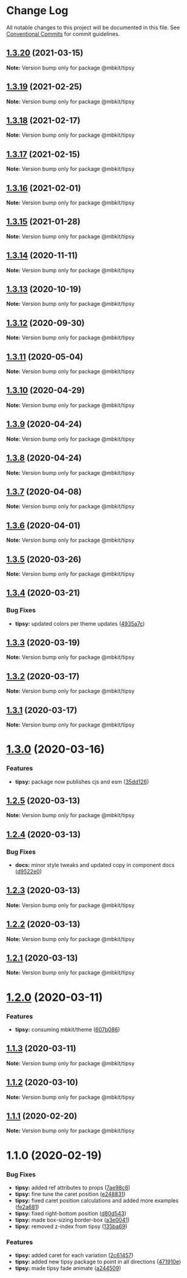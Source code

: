 # Change Log

All notable changes to this project will be documented in this file.
See [Conventional Commits](https://conventionalcommits.org) for commit guidelines.

## [1.3.20](https://github.com/mindbody/mbkit/compare/@mbkit/tipsy@1.3.19...@mbkit/tipsy@1.3.20) (2021-03-15)

**Note:** Version bump only for package @mbkit/tipsy





## [1.3.19](https://github.com/mindbody/mbkit/compare/@mbkit/tipsy@1.3.18...@mbkit/tipsy@1.3.19) (2021-02-25)

**Note:** Version bump only for package @mbkit/tipsy





## [1.3.18](https://github.com/mindbody/mbkit/compare/@mbkit/tipsy@1.3.17...@mbkit/tipsy@1.3.18) (2021-02-17)

**Note:** Version bump only for package @mbkit/tipsy





## [1.3.17](https://github.com/mindbody/mbkit/compare/@mbkit/tipsy@1.3.16...@mbkit/tipsy@1.3.17) (2021-02-15)

**Note:** Version bump only for package @mbkit/tipsy





## [1.3.16](https://github.com/mindbody/mbkit/compare/@mbkit/tipsy@1.3.14...@mbkit/tipsy@1.3.16) (2021-02-01)

**Note:** Version bump only for package @mbkit/tipsy





## [1.3.15](https://github.com/mindbody/mbkit/compare/@mbkit/tipsy@1.3.14...@mbkit/tipsy@1.3.15) (2021-01-28)

**Note:** Version bump only for package @mbkit/tipsy





## [1.3.14](https://github.com/mindbody/mbkit/compare/@mbkit/tipsy@1.3.13...@mbkit/tipsy@1.3.14) (2020-11-11)

**Note:** Version bump only for package @mbkit/tipsy





## [1.3.13](https://github.com/mindbody/mbkit/compare/@mbkit/tipsy@1.3.13...@mbkit/tipsy@1.3.13) (2020-10-19)

**Note:** Version bump only for package @mbkit/tipsy





## [1.3.12](https://github.com/mindbody/mbkit/compare/@mbkit/tipsy@1.3.11...@mbkit/tipsy@1.3.12) (2020-09-30)

**Note:** Version bump only for package @mbkit/tipsy





## [1.3.11](https://github.com/mindbody/design-system/compare/@mbkit/tipsy@1.3.10...@mbkit/tipsy@1.3.11) (2020-05-04)

**Note:** Version bump only for package @mbkit/tipsy





## [1.3.10](https://github.com/mindbody/design-system/compare/@mbkit/tipsy@1.3.9...@mbkit/tipsy@1.3.10) (2020-04-29)

**Note:** Version bump only for package @mbkit/tipsy





## [1.3.9](https://github.com/mindbody/design-system/compare/@mbkit/tipsy@1.3.7...@mbkit/tipsy@1.3.9) (2020-04-24)

**Note:** Version bump only for package @mbkit/tipsy





## [1.3.8](https://github.com/mindbody/design-system/compare/@mbkit/tipsy@1.3.7...@mbkit/tipsy@1.3.8) (2020-04-24)

**Note:** Version bump only for package @mbkit/tipsy





## [1.3.7](https://github.com/mindbody/mbkit/compare/@mbkit/tipsy@1.3.6...@mbkit/tipsy@1.3.7) (2020-04-08)

**Note:** Version bump only for package @mbkit/tipsy





## [1.3.6](https://github.com/mindbody/design-system/compare/@mbkit/tipsy@1.3.5...@mbkit/tipsy@1.3.6) (2020-04-01)

**Note:** Version bump only for package @mbkit/tipsy





## [1.3.5](https://github.com/mindbody/design-system/compare/@mbkit/tipsy@1.3.4...@mbkit/tipsy@1.3.5) (2020-03-26)

**Note:** Version bump only for package @mbkit/tipsy





## [1.3.4](https://github.com/mindbody/design-system/compare/@mbkit/tipsy@1.3.3...@mbkit/tipsy@1.3.4) (2020-03-21)


### Bug Fixes

* **tipsy:** updated colors per theme updates ([4935a7c](https://github.com/mindbody/design-system/commit/4935a7c8ef8e1e98f6f4aaaf7ca7fdd3bbdc52de))





## [1.3.3](https://github.com/mindbody/design-system/compare/@mbkit/tipsy@1.3.2...@mbkit/tipsy@1.3.3) (2020-03-19)

**Note:** Version bump only for package @mbkit/tipsy





## [1.3.2](https://github.com/mindbody/mbkit/compare/@mbkit/tipsy@1.3.1...@mbkit/tipsy@1.3.2) (2020-03-17)

**Note:** Version bump only for package @mbkit/tipsy





## [1.3.1](https://github.com/mindbody/design-system/compare/@mbkit/tipsy@1.3.0...@mbkit/tipsy@1.3.1) (2020-03-17)

**Note:** Version bump only for package @mbkit/tipsy





# [1.3.0](https://github.com/mindbody/design-system/compare/@mbkit/tipsy@1.2.5...@mbkit/tipsy@1.3.0) (2020-03-16)


### Features

* **tipsy:** package now publishes cjs and esm ([35dd126](https://github.com/mindbody/design-system/commit/35dd1262ad218fcf8e72c0467aff8e1923230517))





## [1.2.5](https://github.com/mindbody/design-system/compare/@mbkit/tipsy@1.2.4...@mbkit/tipsy@1.2.5) (2020-03-13)

**Note:** Version bump only for package @mbkit/tipsy





## [1.2.4](https://github.com/mindbody/design-system/compare/@mbkit/tipsy@1.2.3...@mbkit/tipsy@1.2.4) (2020-03-13)


### Bug Fixes

* **docs:** minor style tweaks and updated copy in component docs ([d9522e0](https://github.com/mindbody/design-system/commit/d9522e0f1470800e3103793208e24a84739a5888))





## [1.2.3](https://github.com/mindbody/design-system/compare/@mbkit/tipsy@1.2.2...@mbkit/tipsy@1.2.3) (2020-03-13)

**Note:** Version bump only for package @mbkit/tipsy





## [1.2.2](https://github.com/mindbody/design-system/compare/@mbkit/tipsy@1.2.1...@mbkit/tipsy@1.2.2) (2020-03-13)

**Note:** Version bump only for package @mbkit/tipsy





## [1.2.1](https://github.com/mindbody/design-system/compare/@mbkit/tipsy@1.2.0...@mbkit/tipsy@1.2.1) (2020-03-13)

**Note:** Version bump only for package @mbkit/tipsy





# [1.2.0](https://github.com/mindbody/design-system/compare/@mbkit/tipsy@1.1.3...@mbkit/tipsy@1.2.0) (2020-03-11)


### Features

* **tipsy:** consuming mbkit/theme ([607b086](https://github.com/mindbody/design-system/commit/607b086577c0e7ecebe39847d4e07bdb0cfb9220))





## [1.1.3](https://github.com/mindbody/design-system/compare/@mbkit/tipsy@1.1.2...@mbkit/tipsy@1.1.3) (2020-03-11)

**Note:** Version bump only for package @mbkit/tipsy





## [1.1.2](https://github.com/mindbody/design-system/compare/@mbkit/tipsy@1.1.1...@mbkit/tipsy@1.1.2) (2020-03-10)

**Note:** Version bump only for package @mbkit/tipsy





## [1.1.1](https://github.com/mindbody/design-system/compare/@mbkit/tipsy@1.1.0...@mbkit/tipsy@1.1.1) (2020-02-20)

**Note:** Version bump only for package @mbkit/tipsy





# 1.1.0 (2020-02-19)


### Bug Fixes

* **tipsy:** added ref attributes to props ([7ae98c6](https://github.com/mindbody/design-system/commit/7ae98c6875e8ed3148d22f02cbe08825f1c9063a))
* **tipsy:** fine tune the caret position ([e248831](https://github.com/mindbody/design-system/commit/e248831a93ab326c79a9ec6a9ce6806b64544480))
* **tipsy:** fixed caret position calculations and added more examples ([fe2a681](https://github.com/mindbody/design-system/commit/fe2a681cac646d4505187ade7e1f7dbfdb2ac592))
* **tipsy:** fixed right-bottom position ([d80d543](https://github.com/mindbody/design-system/commit/d80d5435437fdff6d532764055a9b0eea109fc3e))
* **tipsy:** made box-sizing border-box ([a3e0041](https://github.com/mindbody/design-system/commit/a3e00412f9d78587cb5bf0f42681bd0c83a7a628))
* **tipsy:** removed z-index from tipsy ([135ba69](https://github.com/mindbody/design-system/commit/135ba6914225d8f77afe02debcfec6d7a4f14647))


### Features

* **tipsy:** added caret for each variation ([2c61457](https://github.com/mindbody/design-system/commit/2c61457d1a779c24e16e7790b897881986f65d93))
* **tipsy:** added new tipsy package to point in all directions ([471910e](https://github.com/mindbody/design-system/commit/471910ea37df8501a156d2f0be3911752b7acc92))
* **tipsy:** made tipsy fade animate ([a244509](https://github.com/mindbody/design-system/commit/a244509b3e47397ede756bb8e9b84bdcc051b905))
